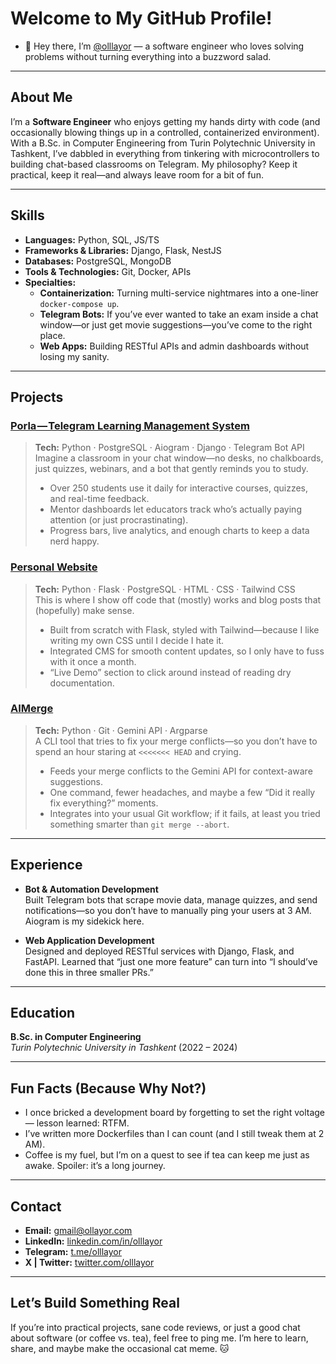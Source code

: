 # Welcome to My GitHub Profile!

- 👋 Hey there, I’m [@olllayor](https://github.com/olllayor) — a software engineer who loves solving problems without turning everything into a buzzword salad.

---

## About Me
I’m a **Software Engineer** who enjoys getting my hands dirty with code (and occasionally blowing things up in a controlled, containerized environment). With a B.Sc. in Computer Engineering from Turin Polytechnic University in Tashkent, I’ve dabbled in everything from tinkering with microcontrollers to building chat-based classrooms on Telegram. My philosophy? Keep it practical, keep it real—and always leave room for a bit of fun.

---

## Skills

- **Languages:** Python, SQL, JS/TS
- **Frameworks & Libraries:** Django, Flask, NestJS
- **Databases:** PostgreSQL, MongoDB
- **Tools & Technologies:** Git, Docker, APIs
- **Specialties:**  
  - **Containerization:** Turning multi-service nightmares into a one-liner `docker-compose up`.  
  - **Telegram Bots:** If you’ve ever wanted to take an exam inside a chat window—or just get movie suggestions—you’ve come to the right place.  
  - **Web Apps:** Building RESTful APIs and admin dashboards without losing my sanity.

---

## Projects

### [Porla — Telegram Learning Management System](https://t.me/porlabot)
> **Tech:** Python · PostgreSQL · Aiogram · Django · Telegram Bot API  
> Imagine a classroom in your chat window—no desks, no chalkboards, just quizzes, webinars, and a bot that gently reminds you to study.  
> - Over 250 students use it daily for interactive courses, quizzes, and real-time feedback.  
> - Mentor dashboards let educators track who’s actually paying attention (or just procrastinating).  
> - Progress bars, live analytics, and enough charts to keep a data nerd happy.

### [Personal Website](https://ollayor.uz)
> **Tech:** Python · Flask · PostgreSQL · HTML · CSS · Tailwind CSS  
> This is where I show off code that (mostly) works and blog posts that (hopefully) make sense.  
> - Built from scratch with Flask, styled with Tailwind—because I like writing my own CSS until I decide I hate it.  
> - Integrated CMS for smooth content updates, so I only have to fuss with it once a month.  
> - “Live Demo” section to click around instead of reading dry documentation.

### [AIMerge](https://github.com/olllayor/aimerge)
> **Tech:** Python · Git · Gemini API · Argparse  
> A CLI tool that tries to fix your merge conflicts—so you don’t have to spend an hour staring at `<<<<<<< HEAD` and crying.  
> - Feeds your merge conflicts to the Gemini API for context-aware suggestions.  
> - One command, fewer headaches, and maybe a few “Did it really fix everything?” moments.  
> - Integrates into your usual Git workflow; if it fails, at least you tried something smarter than `git merge --abort`.

---

## Experience

- **Bot & Automation Development**  
  Built Telegram bots that scrape movie data, manage quizzes, and send notifications—so you don’t have to manually ping your users at 3 AM. Aiogram is my sidekick here.

- **Web Application Development**  
  Designed and deployed RESTful services with Django, Flask, and FastAPI. Learned that “just one more feature” can turn into “I should’ve done this in three smaller PRs.”

---

## Education

**B.Sc. in Computer Engineering**  
*Turin Polytechnic University in Tashkent* (2022 – 2024)

---

## Fun Facts (Because Why Not?)

- I once bricked a development board by forgetting to set the right voltage — lesson learned: RTFM.  
- I’ve written more Dockerfiles than I can count (and I still tweak them at 2 AM).  
- Coffee is my fuel, but I’m on a quest to see if tea can keep me just as awake. Spoiler: it’s a long journey.

---

## Contact

- **Email:** [gmail@ollayor.com](mailto:gmail@ollayor.com)  
- **LinkedIn:** [linkedin.com/in/olllayor](https://www.linkedin.com/in/olllayor/)  
- **Telegram:** [t.me/olllayor](https://t.me/olllayor/)  
- **X | Twitter:** [twitter.com/olllayor](https://x.com/olllayor/)

---

## Let’s Build Something Real
If you’re into practical projects, sane code reviews, or just a good chat about software (or coffee vs. tea), feel free to ping me. I’m here to learn, share, and maybe make the occasional cat meme. 🐱
